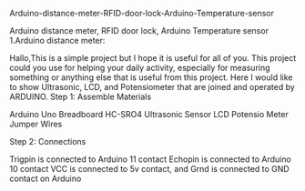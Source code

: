 Arduino-distance-meter-RFID-door-lock-Arduino-Temperature-sensor

Arduino distance meter, RFID door lock, Arduino Temperature sensor
1.Arduino distance meter:
 
Hallo,This is a simple project but I hope it is useful for all of you.
This project could you use for helping your daily activity, especially for measuring something or anything else that is useful from this project.
Here I would like to show Ultrasonic, LCD, and Potensiometer that are joined and operated by ARDUINO.
Step 1: Assemble Materials
 
Arduino Uno
Breadboard
HC-SRO4 Ultrasonic Sensor
LCD
Potensio Meter
Jumper Wires

Step 2: Connections
 
 
Trigpin is connected to Arduino 11 contact
Echopin is connected to Arduino 10 contact
VCC is connected to 5v contact, and
Grnd is connected to GND contact on Arduino
